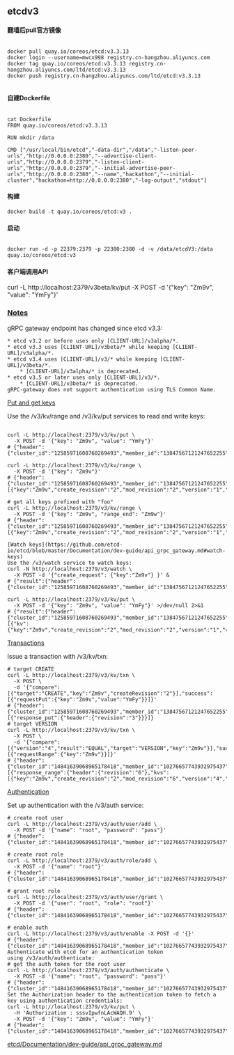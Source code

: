 
## etcdv3

#### 翻墙后pull官方镜像

```

docker pull quay.io/coreos/etcd:v3.3.13
docker login --username=mwcx998 registry.cn-hangzhou.aliyuncs.com
docker tag quay.io/coreos/etcd:v3.3.13 registry.cn-hangzhou.aliyuncs.com/ltd/etcd:v3.3.13
docker push registry.cn-hangzhou.aliyuncs.com/ltd/etcd:v3.3.13


```

#### 自建Dockerfile

```

cat Dockerfile 
FROM quay.io/coreos/etcd:v3.3.13 

RUN mkdir /data

CMD ["/usr/local/bin/etcd","-data-dir","/data","-listen-peer-urls","http://0.0.0.0:2380","--advertise-client-urls","http://0.0.0.0:2379","-listen-client-urls","http://0.0.0.0:2379","--initial-advertise-peer-urls","http://0.0.0.0:2380","--name","hackathon","--initial-cluster","hackathon=http://0.0.0.0:2380","-log-output","stdout"]

```


#### 构建
```
docker build -t quay.io/coreos/etcd:v3 .

```

#### 启动

```

docker run -d -p 22379:2379 -p 22380:2380 -d -v /data/etcdV3:/data quay.io/coreos/etcd:v3

```



#### 客户端调用API
curl -L http://localhost:2379/v3beta/kv/put -X POST -d '{"key": "Zm9v", "value": "YmFy"}'






### [Notes](https://github.com/etcd-io/etcd/blob/master/Documentation/dev-guide/api_grpc_gateway.md#notes)

gRPC gateway endpoint has changed since etcd v3.3:

```
* etcd v3.2 or before uses only [CLIENT-URL]/v3alpha/*.
* etcd v3.3 uses [CLIENT-URL]/v3beta/* while keeping [CLIENT-URL]/v3alpha/*.
* etcd v3.4 uses [CLIENT-URL]/v3/* while keeping [CLIENT-URL]/v3beta/*.
    * [CLIENT-URL]/v3alpha/* is deprecated.
* etcd v3.5 or later uses only [CLIENT-URL]/v3/*.
    * [CLIENT-URL]/v3beta/* is deprecated.
gRPC-gateway does not support authentication using TLS Common Name.
```

[Put and get keys](https://github.com/etcd-io/etcd/blob/master/Documentation/dev-guide/api_grpc_gateway.md#put-and-get-keys)

Use the /v3/kv/range and /v3/kv/put services to read and write keys:

```

curl -L http://localhost:2379/v3/kv/put \
  -X POST -d '{"key": "Zm9v", "value": "YmFy"}'
# {"header":{"cluster_id":"12585971608760269493","member_id":"13847567121247652255","revision":"2","raft_term":"3"}}

curl -L http://localhost:2379/v3/kv/range \
  -X POST -d '{"key": "Zm9v"}'
# {"header":{"cluster_id":"12585971608760269493","member_id":"13847567121247652255","revision":"2","raft_term":"3"},"kvs":[{"key":"Zm9v","create_revision":"2","mod_revision":"2","version":"1","value":"YmFy"}],"count":"1"}

# get all keys prefixed with "foo"
curl -L http://localhost:2379/v3/kv/range \
  -X POST -d '{"key": "Zm9v", "range_end": "Zm9w"}'
# {"header":{"cluster_id":"12585971608760269493","member_id":"13847567121247652255","revision":"2","raft_term":"3"},"kvs":[{"key":"Zm9v","create_revision":"2","mod_revision":"2","version":"1","value":"YmFy"}],"count":"1"}

[Watch keys](https://github.com/etcd-io/etcd/blob/master/Documentation/dev-guide/api_grpc_gateway.md#watch-keys)
Use the /v3/watch service to watch keys:
curl -N http://localhost:2379/v3/watch \
  -X POST -d '{"create_request": {"key":"Zm9v"} }' &
# {"result":{"header":{"cluster_id":"12585971608760269493","member_id":"13847567121247652255","revision":"1","raft_term":"2"},"created":true}}

curl -L http://localhost:2379/v3/kv/put \
  -X POST -d '{"key": "Zm9v", "value": "YmFy"}' >/dev/null 2>&1
# {"result":{"header":{"cluster_id":"12585971608760269493","member_id":"13847567121247652255","revision":"2","raft_term":"2"},"events":[{"kv":{"key":"Zm9v","create_revision":"2","mod_revision":"2","version":"1","value":"YmFy"}}]}}
```

[Transactions](https://github.com/etcd-io/etcd/blob/master/Documentation/dev-guide/api_grpc_gateway.md#transactions)


Issue a transaction with /v3/kv/txn:
```
# target CREATE
curl -L http://localhost:2379/v3/kv/txn \
  -X POST \
  -d '{"compare":[{"target":"CREATE","key":"Zm9v","createRevision":"2"}],"success":[{"requestPut":{"key":"Zm9v","value":"YmFy"}}]}'
# {"header":{"cluster_id":"12585971608760269493","member_id":"13847567121247652255","revision":"3","raft_term":"2"},"succeeded":true,"responses":[{"response_put":{"header":{"revision":"3"}}}]}
# target VERSION
curl -L http://localhost:2379/v3/kv/txn \
  -X POST \
  -d '{"compare":[{"version":"4","result":"EQUAL","target":"VERSION","key":"Zm9v"}],"success":[{"requestRange":{"key":"Zm9v"}}]}'
# {"header":{"cluster_id":"14841639068965178418","member_id":"10276657743932975437","revision":"6","raft_term":"3"},"succeeded":true,"responses":[{"response_range":{"header":{"revision":"6"},"kvs":[{"key":"Zm9v","create_revision":"2","mod_revision":"6","version":"4","value":"YmF6"}],"count":"1"}}]}
```

[Authentication](https://github.com/etcd-io/etcd/blob/master/Documentation/dev-guide/api_grpc_gateway.md#authentication)

Set up authentication with the /v3/auth service:

```
# create root user
curl -L http://localhost:2379/v3/auth/user/add \
  -X POST -d '{"name": "root", "password": "pass"}'
# {"header":{"cluster_id":"14841639068965178418","member_id":"10276657743932975437","revision":"1","raft_term":"2"}}

# create root role
curl -L http://localhost:2379/v3/auth/role/add \
  -X POST -d '{"name": "root"}'
# {"header":{"cluster_id":"14841639068965178418","member_id":"10276657743932975437","revision":"1","raft_term":"2"}}

# grant root role
curl -L http://localhost:2379/v3/auth/user/grant \
  -X POST -d '{"user": "root", "role": "root"}'
# {"header":{"cluster_id":"14841639068965178418","member_id":"10276657743932975437","revision":"1","raft_term":"2"}}

# enable auth
curl -L http://localhost:2379/v3/auth/enable -X POST -d '{}'
# {"header":{"cluster_id":"14841639068965178418","member_id":"10276657743932975437","revision":"1","raft_term":"2"}}
Authenticate with etcd for an authentication token using /v3/auth/authenticate:
# get the auth token for the root user
curl -L http://localhost:2379/v3/auth/authenticate \
  -X POST -d '{"name": "root", "password": "pass"}'
# {"header":{"cluster_id":"14841639068965178418","member_id":"10276657743932975437","revision":"1","raft_term":"2"},"token":"sssvIpwfnLAcWAQH.9"}
Set the Authorization header to the authentication token to fetch a key using authentication credentials:
curl -L http://localhost:2379/v3/kv/put \
  -H 'Authorization : sssvIpwfnLAcWAQH.9' \
  -X POST -d '{"key": "Zm9v", "value": "YmFy"}'
# {"header":{"cluster_id":"14841639068965178418","member_id":"10276657743932975437","revision":"2","raft_term":"2"}}

```

[etcd/Documentation/dev-guide/api_grpc_gateway.md](https://github.com/etcd-io/etcd/blob/master/Documentation/dev-guide/api_grpc_gateway.md)